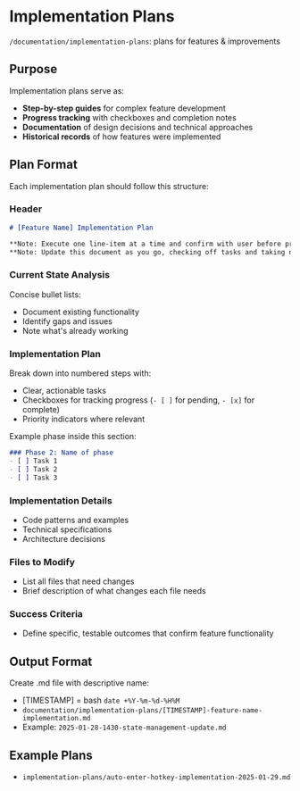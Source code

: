 # Implementation Plans

`/documentation/implementation-plans`: plans for features & improvements

## Purpose

Implementation plans serve as:
- **Step-by-step guides** for complex feature development
- **Progress tracking** with checkboxes and completion notes
- **Documentation** of design decisions and technical approaches
- **Historical records** of how features were implemented

## Plan Format

Each implementation plan should follow this structure:

### Header
```markdown
# [Feature Name] Implementation Plan

**Note: Execute one line-item at a time and confirm with user before proceeding to next**
**Note: Update this document as you go, checking off tasks and taking notes needed for later**
```

### Current State Analysis
Concise bullet lists:
- Document existing functionality
- Identify gaps and issues
- Note what's already working

### Implementation Plan
Break down into numbered steps with:
- Clear, actionable tasks
- Checkboxes for tracking progress (`- [ ]` for pending, `- [x]` for complete)
- Priority indicators where relevant

Example phase inside this section:
```markdown
### Phase 2: Name of phase
- [ ] Task 1
- [ ] Task 2
- [ ] Task 3
```

### Implementation Details
- Code patterns and examples
- Technical specifications
- Architecture decisions

### Files to Modify
- List all files that need changes
- Brief description of what changes each file needs

### Success Criteria
- Define specific, testable outcomes that confirm feature functionality

## Output Format

Create .md file with descriptive name:
- [TIMESTAMP] = bash `date +%Y-%m-%d-%H%M`
- `documentation/implementation-plans/[TIMESTAMP]-feature-name-implementation.md`
- Example: `2025-01-28-1430-state-management-update.md`

## Example Plans

- `implementation-plans/auto-enter-hotkey-implementation-2025-01-29.md`